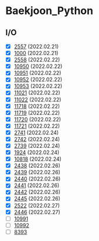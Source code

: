 # Baekjoon_Python

## I/O
- [X] [2557](https://github.com/cyl0424/baeckjoon_python/blob/main/IO/2557.py) (2022.02.21)
- [X] [1000](https://github.com/cyl0424/baeckjoon_python/blob/main/IO/1000.py) (2022.02.21)
- [X] [2558](https://github.com/cyl0424/baeckjoon_python/blob/main/IO/2558.py) (2022.02.22)
- [X] [10950](https://github.com/cyl0424/baeckjoon_python/blob/main/IO/10950.py) (2022.02.22)
- [X] [10951](https://github.com/cyl0424/baeckjoon_python/blob/main/IO/10951.py) (2022.02.22)
- [X] [10952](https://github.com/cyl0424/baeckjoon_python/blob/main/IO/10952.py) (2022.02.22)
- [X] [10953](https://github.com/cyl0424/baeckjoon_python/blob/main/IO/10953.py) (2022.02.22)
- [X] [11021](https://github.com/cyl0424/baeckjoon_python/blob/main/IO/11021.py) (2022.02.22)
- [X] [11022](https://github.com/cyl0424/baeckjoon_python/blob/main/IO/11022.py) (2022.02.22)
- [X] [11718](https://github.com/cyl0424/baeckjoon_python/blob/main/IO/11718.py) (2022.02.22)
- [X] [11719](https://github.com/cyl0424/baeckjoon_python/blob/main/IO/11719.py) (2022.02.22)
- [X] [11720](https://github.com/cyl0424/baeckjoon_python/blob/main/IO/11720.py) (2022.02.22)
- [X] [11721](https://github.com/cyl0424/baeckjoon_python/blob/main/IO/11721.py) (2022.02.22)
- [X] [2741](https://github.com/cyl0424/baeckjoon_python/blob/main/IO/2741.py) (2022.02.24)
- [X] [2742](https://github.com/cyl0424/baeckjoon_python/blob/main/IO/2742.py) (2022.02.24)
- [X] [2739](https://github.com/cyl0424/baeckjoon_python/blob/main/IO/2739.py) (2022.02.24)
- [X] [1924](https://github.com/cyl0424/baeckjoon_python/blob/main/IO/1924.py) (2022.02.24)
- [X] [10818](https://github.com/cyl0424/baeckjoon_python/blob/main/IO/10818.py) (2022.02.24)
- [X] [2438](https://github.com/cyl0424/baeckjoon_python/blob/main/IO/2438.py) (2022.02.26)
- [X] [2439](https://github.com/cyl0424/baeckjoon_python/blob/main/IO/2439.py) (2022.02.26)
- [X] [2440](https://github.com/cyl0424/baeckjoon_python/blob/main/IO/2440.py) (2022.02.26)
- [X] [2441](https://github.com/cyl0424/baeckjoon_python/blob/main/IO/2441.py) (2022.02.26)
- [X] [2442](https://github.com/cyl0424/baeckjoon_python/blob/main/IO/2442.py) (2022.02.26)
- [X] [2445](https://github.com/cyl0424/baeckjoon_python/blob/main/IO/2445.py) (2022.02.26)
- [X] [2522](https://github.com/cyl0424/baeckjoon_python/blob/main/IO/2522.py) (2022.02.27)
- [X] [2446](https://github.com/cyl0424/baeckjoon_python/blob/main/IO/2446.py) (2022.02.27)
- [ ] [10991](https://github.com/cyl0424/baeckjoon_python)
- [ ] [10992](https://github.com/cyl0424/baeckjoon_python)
- [ ] [8393](https://github.com/cyl0424/baeckjoon_python)
